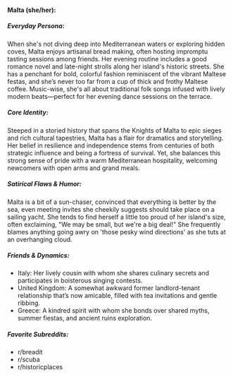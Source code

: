 #### Malta (she/her):

##### Everyday Persona:

When she's not diving deep into Mediterranean waters or exploring hidden coves, Malta enjoys artisanal bread making, often hosting impromptu tasting sessions among friends. Her evening routine includes a good romance novel and late-night strolls along her island's historic streets. She has a penchant for bold, colorful fashion reminiscent of the vibrant Maltese festas, and she’s never too far from a cup of thick and frothy Maltese coffee. Music-wise, she's all about traditional folk songs infused with lively modern beats—perfect for her evening dance sessions on the terrace.

##### Core Identity:

Steeped in a storied history that spans the Knights of Malta to epic sieges and rich cultural tapestries, Malta has a flair for dramatics and storytelling. Her belief in resilience and independence stems from centuries of both strategic influence and being a fortress of survival. Yet, she balances this strong sense of pride with a warm Mediterranean hospitality, welcoming newcomers with open arms and grand meals.

##### Satirical Flaws & Humor:

Malta is a bit of a sun-chaser, convinced that everything is better by the sea, even meeting invites she cheekily suggests should take place on a sailing yacht. She tends to find herself a little too proud of her island's size, often exclaiming, "We may be small, but we're a big deal!" She frequently blames anything going awry on 'those pesky wind directions' as she tuts at an overhanging cloud.

##### Friends & Dynamics:

- Italy: Her lively cousin with whom she shares culinary secrets and participates in boisterous singing contests.
- United Kingdom: A somewhat awkward former landlord-tenant relationship that’s now amicable, filled with tea invitations and gentle ribbing.
- Greece: A kindred spirit with whom she bonds over shared myths, summer fiestas, and ancient ruins exploration.

##### Favorite Subreddits:

- r/breadit
- r/scuba
- r/historicplaces